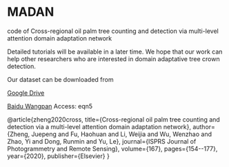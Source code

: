 # MADAN
code of Cross-regional oil palm tree counting and detection via multi-level attention domain adaptation network

Detailed tutorials will be available in a later time.  We hope that our work can help other researchers who are interested in domain adaptative tree crown detection.

Our dataset can be downloaded from

[Google Drive](https://drive.google.com/drive/folders/1VHmx7LRPfKBkunKWxWQfZu9y3IZ0MuX3?usp=sharing)

[Baidu Wangpan](https://pan.baidu.com/s/1KROJNDmEJe3x97spm65k0A)  Access: eqn5


@article{zheng2020cross,
  title={Cross-regional oil palm tree counting and detection via a multi-level attention domain adaptation network},
  author={Zheng, Juepeng and Fu, Haohuan and Li, Weijia and Wu, Wenzhao and Zhao, Yi and Dong, Runmin and Yu, Le},
  journal={ISPRS Journal of Photogrammetry and Remote Sensing},
  volume={167},
  pages={154--177},
  year={2020},
  publisher={Elsevier}
}
